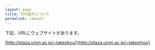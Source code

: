 ```yaml
---
layout: page
title: 竹内昌平について
permalink: /about/
---
```


下記、URLにウェブサイトがあります。

[http://plaza.umin.ac.jp/~takeshou/](http://plaza.umin.ac.jp/~takeshou/)

